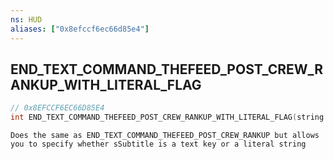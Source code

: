 ```yaml
---
ns: HUD
aliases: ["0x8efccf6ec66d85e4"]
---
```

## END_TEXT_COMMAND_THEFEED_POST_CREW_RANKUP_WITH_LITERAL_FLAG

```c
// 0x8EFCCF6EC66D85E4
int END_TEXT_COMMAND_THEFEED_POST_CREW_RANKUP_WITH_LITERAL_FLAG(string sSubtitle, string sTXD, string sTXN, bool IsImportant, bool SubtitleIsLiteral);
```

```
Does the same as END_TEXT_COMMAND_THEFEED_POST_CREW_RANKUP but allows you to specify whether sSubtitle is a text key or a literal string
```
